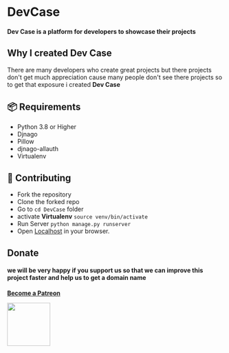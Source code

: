 # DevCase
#### Dev Case is a platform for developers to showcase their projects

## Why I created Dev Case
There are many developers who create great projects but there projects don't get much appreciation cause many people don't see there projects so to get that exposure i created __Dev Case__

## 📦 Requirements
* Python 3.8 or Higher
* Djnago         
* Pillow         
* djnago-allauth 
* Virtualenv     

## 🧩 Contributing
- Fork the repository
- Clone the forked repo
- Go to `cd DevCase` folder 
- activate **Virtualenv** `source venv/bin/activate`
- Run Server              `python manage.py runserver`
- Open [Localhost](http://127.0.0.1:8000/home) in your browser.

## Donate
#### we will be very happy if you support us so that we can improve this project faster and help us to get a domain name 
<a href="https://www.patreon.com/bePatron?u=46563102">__Become a Patreon__</a>


<img src='https://www.testuff.com/wp-content/uploads/open-source.png' height='100' width='100'>



